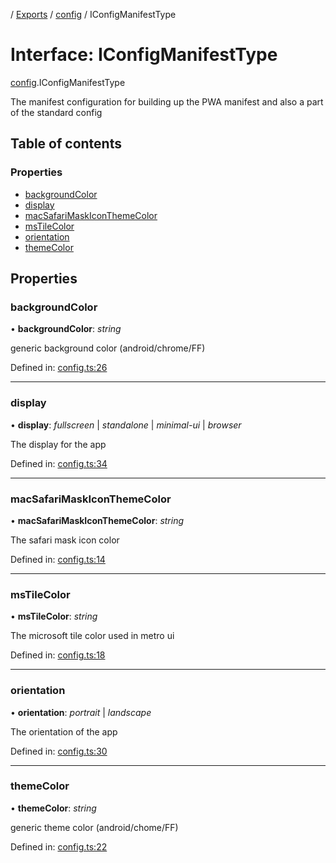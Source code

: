 [](../README.md) / [Exports](../modules.md) / [config](../modules/config.md) / IConfigManifestType

# Interface: IConfigManifestType

[config](../modules/config.md).IConfigManifestType

The manifest configuration for building up the PWA manifest
and also a part of the standard config

## Table of contents

### Properties

- [backgroundColor](config.iconfigmanifesttype.md#backgroundcolor)
- [display](config.iconfigmanifesttype.md#display)
- [macSafariMaskIconThemeColor](config.iconfigmanifesttype.md#macsafarimaskiconthemecolor)
- [msTileColor](config.iconfigmanifesttype.md#mstilecolor)
- [orientation](config.iconfigmanifesttype.md#orientation)
- [themeColor](config.iconfigmanifesttype.md#themecolor)

## Properties

### backgroundColor

• **backgroundColor**: *string*

generic background color (android/chrome/FF)

Defined in: [config.ts:26](https://github.com/onzag/itemize/blob/28218320/config.ts#L26)

___

### display

• **display**: *fullscreen* \| *standalone* \| *minimal-ui* \| *browser*

The display for the app

Defined in: [config.ts:34](https://github.com/onzag/itemize/blob/28218320/config.ts#L34)

___

### macSafariMaskIconThemeColor

• **macSafariMaskIconThemeColor**: *string*

The safari mask icon color

Defined in: [config.ts:14](https://github.com/onzag/itemize/blob/28218320/config.ts#L14)

___

### msTileColor

• **msTileColor**: *string*

The microsoft tile color used in metro ui

Defined in: [config.ts:18](https://github.com/onzag/itemize/blob/28218320/config.ts#L18)

___

### orientation

• **orientation**: *portrait* \| *landscape*

The orientation of the app

Defined in: [config.ts:30](https://github.com/onzag/itemize/blob/28218320/config.ts#L30)

___

### themeColor

• **themeColor**: *string*

generic theme color (android/chome/FF)

Defined in: [config.ts:22](https://github.com/onzag/itemize/blob/28218320/config.ts#L22)

